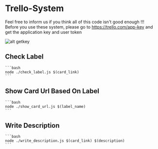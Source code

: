 # Trello-System
  Feel free to inform us if you think all of this code isn't good enough !!!
  Before you use these system, please go to https://trello.com/app-key and get the application key and user token
  
![alt getkey](https://camo.githubusercontent.com/2cb1ee4b31f987402a4372706be5ee9e0fcdcee9/68747470733a2f2f692e696d6775722e636f6d2f4d353972314a752e706e67)
  
  
  ## Check Label
    ```bash
    node ./check_label.js $(card_link)
    ```
  ## Show Card Url Based On Label
    ```bash
    node ./show_card_url.js $(label_name)
    ```
  ## Write Description
    ```bash
    node ./write_description.js $(card_link) $(description)
    ```
